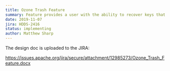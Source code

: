 ```yaml
---
title: Ozone Trash Feature
summary: Feature provides a user with the ability to recover keys that may have been deleted accidentally. (similar to the HDFS trash feature).
date: 2019-11-07
jira: HDDS-2416
status: implementing
author: Matthew Sharp
---
```

<!--
  Licensed under the Apache License, Version 2.0 (the "License");
  you may not use this file except in compliance with the License.
  You may obtain a copy of the License at

   http://www.apache.org/licenses/LICENSE-2.0

  Unless required by applicable law or agreed to in writing, software
  distributed under the License is distributed on an "AS IS" BASIS,
  WITHOUT WARRANTIES OR CONDITIONS OF ANY KIND, either express or implied.
  See the License for the specific language governing permissions and
  limitations under the License. See accompanying LICENSE file.
-->

The design doc is uploaded to the JIRA: 

https://issues.apache.org/jira/secure/attachment/12985273/Ozone_Trash_Feature.docx